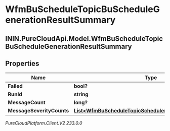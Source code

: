 # WfmBuScheduleTopicBuScheduleGenerationResultSummary

## ININ.PureCloudApi.Model.WfmBuScheduleTopicBuScheduleGenerationResultSummary

## Properties

|Name | Type | Description | Notes|
|------------ | ------------- | ------------- | -------------|
| **Failed** | **bool?** |  | [optional] |
| **RunId** | **string** |  | [optional] |
| **MessageCount** | **long?** |  | [optional] |
| **MessageSeverityCounts** | [**List&lt;WfmBuScheduleTopicSchedulerMessageSeverityCount&gt;**](WfmBuScheduleTopicSchedulerMessageSeverityCount) |  | [optional] |



_PureCloudPlatform.Client.V2 233.0.0_
